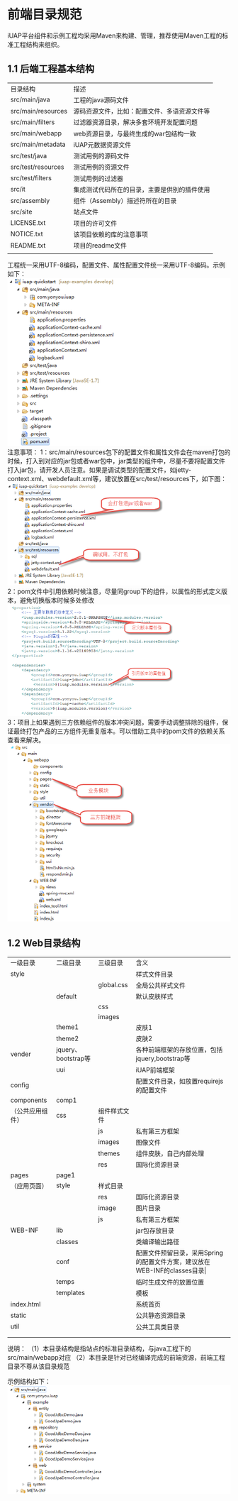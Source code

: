 # 前端目录规范

iUAP平台组件和示例工程均采用Maven来构建、管理，推荐使用Maven工程的标准工程结构来组织。

## 1.1 后端工程基本结构

<table>
   <tr>
      <td>目录结构</td>
      <td>描述</td>
   </tr>
   <tr>
      <td>src/main/java</td>
      <td>工程的java源码文件</td>
   </tr>
   <tr>
      <td>src/main/resources</td>
      <td>源码资源文件，比如：配置文件、多语资源文件等</td>
   </tr>
   <tr>
      <td>src/main/filters</td>
      <td>过滤器资源目录，解决多套环境开发配置问题</td>
   </tr>
   <tr>
      <td>src/main/webapp</td>
      <td>web资源目录，与最终生成的war包结构一致</td>
   </tr>
   <tr>
      <td>src/main/metadata</td>
      <td>iUAP元数据资源文件</td>
   </tr>
   <tr>
      <td>src/test/java</td>
      <td>测试用例的源码文件</td>
   </tr>
   <tr>
      <td>src/test/resources</td>
      <td>测试用例的资源文件</td>
   </tr>
   <tr>
      <td>src/test/filters</td>
      <td>测试用例的过滤器</td>
   </tr>
   <tr>
      <td>src/it</td>
      <td>集成测试代码所在的目录，主要是供别的插件使用</td>
   </tr>
   <tr>
      <td>src/assembly</td>
      <td>组件（Assembly）描述符所在的目录</td>
   </tr>
   <tr>
      <td>src/site</td>
      <td>站点文件</td>
   </tr>
   <tr>
      <td>LICENSE.txt</td>
      <td>项目的许可文件</td>
   </tr>
   <tr>
      <td>NOTICE.txt</td>
      <td>该项目依赖的库的注意事项</td>
   </tr>
   <tr>
      <td>README.txt</td>
      <td>项目的readme文件</td>
   </tr>
   <tr>
      <td></td>
   </tr>
</table>

工程统一采用UTF-8编码，配置文件、属性配置文件统一采用UTF-8编码。示例如下：
 ![](../image/image2.png)
注意事项：
1：src/main/resources包下的配置文件和属性文件会在maven打包的时候，打入到对应的jar包或者war包中，jar类型的组件中，尽量不要将配置文件打入jar包，请开发人员注意。如果是调试类型的配置文件，如jetty-context.xml、webdefault.xml等，建议放置在src/test/resources下，如下图：
 ![](../image/image3.png)
2：pom文件中引用依赖时候注意，尽量同group下的组件，以属性的形式定义版本，避免切换版本时候多处修改
 ![](../image/image4.png)
3：项目上如果遇到三方依赖组件的版本冲突问题，需要手动调整排除的组件，保证最终打包产品的三方组件无重复版本。可以借助工具中的pom文件的依赖关系查看来解决。
 ![](../image/image6.png)


## 1.2 Web目录结构

<table>
   <tr>
      <td>一级目录</td>
      <td>二级目录</td>
      <td>三级目录</td>
      <td>含义</td>
   </tr>
   <tr>
      <td>style</td>
      <td></td>
      <td></td>
      <td>样式文件目录</td>
   </tr>
   <tr>
      <td></td>
      <td></td>
      <td>global.css</td>
      <td>全局公共样式文件</td>
   </tr>
   <tr>
      <td></td>
      <td>default</td>
      <td></td>
      <td>默认皮肤样式</td>
   </tr>
   <tr>
      <td></td>
      <td></td>
      <td>css</td>
      <td></td>
   </tr>
   <tr>
      <td></td>
      <td></td>
      <td>images</td>
      <td></td>
   </tr>
   <tr>
      <td></td>
      <td>theme1 </td>
      <td></td>
      <td>皮肤1</td>
   </tr>
   <tr>
      <td></td>
      <td>theme2</td>
      <td></td>
      <td>皮肤2</td>
   </tr>
   <tr>
      <td>vender</td>
      <td>jquery、bootstrap等</td>
      <td></td>
      <td>各种前端框架的存放位置，包括jquery,bootstrap等</td>
   </tr>
   <tr>
      <td></td>
      <td>uui</td>
      <td></td>
      <td>iUAP前端框架</td>
   </tr>
   <tr>
      <td>config</td>
      <td></td>
      <td></td>
      <td>配置文件目录，如放置requirejs的配置文件</td>
   </tr>
   <tr>
      <td>components</td>
      <td>comp1</td>
   </tr>
   <tr>
      <td>（公共应用组件）</td>
      <td>css</td>
      <td>组件样式文件</td>
   </tr>
   <tr>
      <td></td>
      <td></td>
      <td>js</td>
      <td>私有第三方框架</td>
   </tr>
   <tr>
      <td></td>
      <td></td>
      <td>images</td>
      <td>图像文件</td>
   </tr>
   <tr>
      <td></td>
      <td></td>
      <td>themes</td>
      <td>组件皮肤，自己内部处理</td>
   </tr>
   <tr>
      <td></td>
      <td></td>
      <td>res</td>
      <td>国际化资源目录</td>
   </tr>
   <tr>
      <td>pages</td>
      <td>page1</td>
   </tr>
   <tr>
      <td>（应用页面）</td>
      <td>style</td>
      <td>样式目录</td>
   </tr>
   <tr>
      <td></td>
      <td></td>
      <td>res</td>
      <td>国际化资源目录</td>
   </tr>
   <tr>
      <td></td>
      <td></td>
      <td>image</td>
      <td>图片目录</td>
   </tr>
   <tr>
      <td></td>
      <td></td>
      <td>js</td>
      <td>私有第三方框架</td>
   </tr>
   <tr>
      <td>WEB-INF</td>
      <td>lib</td>
      <td></td>
      <td>jar包存放目录</td>
   </tr>
   <tr>
      <td></td>
      <td>classes</td>
      <td></td>
      <td>类编译输出路径</td>
   </tr>
   <tr>
      <td></td>
      <td>conf</td>
      <td></td>
      <td>配置文件预留目录，采用Spring的配置文件方案，建议放在WEB-INF的classes目录|</td>
   </tr>
   <tr>
      <td></td>
      <td>temps</td>
      <td></td>
      <td>临时生成文件的放置位置</td>
   </tr>
   <tr>
      <td></td>
      <td>templates</td>
      <td></td>
      <td>模板</td>
   </tr>
   <tr>
      <td>index.html</td>
      <td></td>
      <td></td>
      <td>系统首页</td>
   </tr>
   <tr>
      <td>static</td>
      <td></td>
      <td></td>
      <td>公共静态资源目录</td>
   </tr>
   <tr>
      <td>util</td>
      <td></td>
      <td></td>
      <td>公共工具类目录</td>
   </tr>
   <tr>
      <td></td>
   </tr>
   <tr>
      <td></td>
   </tr>
</table>

说明：
（1）本目录结构是指站点的标准目录结构，与java工程下的src/main/webapp对应
（2）本目录是针对已经编译完成的前端资源，前端工程目录不尊从该目录规范

示例结构如下：
 ![](../image/image7.png)
